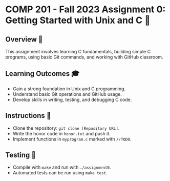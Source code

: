 # COMP 201 - Fall 2023 Assignment 0: Getting Started with Unix and C 🚀

## Overview 📘

This assignment involves learning C fundamentals, building simple C programs, using basic Git commands, and working with GitHub classroom.

## Learning Outcomes 🎓

- Gain a strong foundation in Unix and C programming.
- Understand basic Git operations and GitHub usage.
- Develop skills in writing, testing, and debugging C code.

## Instructions 📝

- Clone the repository: `git clone [Repository URL]`.
- Write the honor code in `honor.txt` and push it.
- Implement functions in `myprogram.c` marked with `//TODO`.

## Testing 🧪

- Compile with `make` and run with `./assignment0`.
- Automated tests can be run using `make test`.
